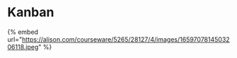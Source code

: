 # Kanban

{% embed url="https://alison.com/courseware/5265/28127/4/images/1659707814503206118.jpeg" %}
